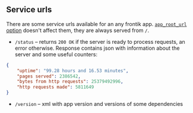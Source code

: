## Service urls

There are some service urls available for an any frontik app.
[`app_root_url` option](config.md#app_root_url) doesn't affect them, they are always served from `/`.

* `/status` – returns `200 OK` if the server is ready to process requests, an error otherwise.
  Response contains json with information about the server and some useful counters:
```json
{
    "uptime": "99.28 hours and 16.53 minutes",
    "pages served": 2386542,
    "bytes from http requests": 25379492996,
    "http requests made": 5811649
}
```
* `/version` – xml with app version and versions of some dependencies

